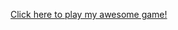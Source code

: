 <a href="https://github.com/League-level2-student/league-level2-game-Siddharth-Khandelwal/raw/refs/heads/master/MonkeyMassacre.jar">Click here to play my awesome game!</a>
